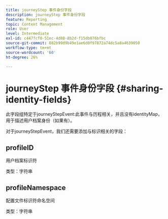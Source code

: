 ```yaml
---
title: journeyStep 事件身份字段
description: journeyStep 事件身份字段
feature: Reporting
topic: Content Management
role: User
level: Intermediate
exl-id: c447fcf0-51ec-4d88-8b2d-f15db076bfbc
source-git-commit: 882b99d9b49e1ae6d0f97872a74dc5a8a4639050
workflow-type: tm+mt
source-wordcount: '60'
ht-degree: 26%

---
```


# journeyStep 事件身份字段 {#sharing-identity-fields}

此字段组特定于journeyStepEvent:此事件与历程相关，并且没有identityMap，用于描述用户档案身份（如果有）。

对于journeyStepEvent，我们还需要添加与标识相关的字段：

## profileID

用户档案标识符

类型：字符串

## profileNamespace

配置文件标识符命名空间

类型：字符串
